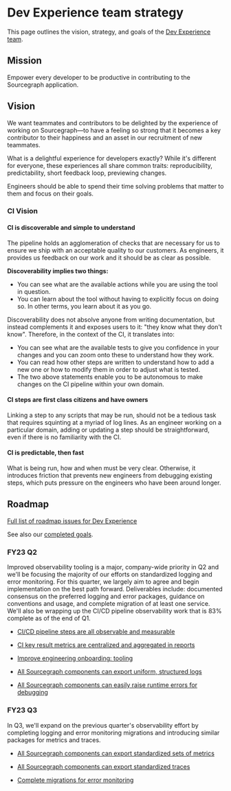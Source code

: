 # Dev Experience team strategy

This page outlines the vision, strategy, and goals of the [Dev Experience team](../../../../departments/engineering/dev/enablement/dev-experience/index.md).

## Mission

Empower every developer to be productive in contributing to the Sourcegraph application.

## Vision

We want teammates and contributors to be delighted by the experience of working on Sourcegraph—to have a feeling so strong that it becomes a key contributor to their happiness and an asset in our recruitment of new teammates.

What is a delightful experience for developers exactly? While it's different for everyone, these experiences all share common traits: reproducibility, predictability, short feedback loop, previewing changes.

Engineers should be able to spend their time solving problems that matter to them and focus on their goals.

### CI Vision

#### CI is discoverable and simple to understand

The pipeline holds an agglomeration of checks that are necessary for us to ensure we ship with an acceptable quality to our customers. As engineers, it provides us feedback on our work and it should be as clear as possible.

**Discoverability implies two things:**

- You can see what are the available actions while you are using the tool in question.
- You can learn about the tool without having to explicitly focus on doing so. In other terms, you learn about it as you go.

Discoverability does not absolve anyone from writing documentation, but instead complements it and exposes users to it: "they know what they don't know". Therefore, in the context of the CI, it translates into:

- You can see what are the available tests to give you confidence in your changes and you can zoom onto these to understand how they work.
- You can read how other steps are written to understand how to add a new one or how to modify them in order to adjust what is tested.
- The two above statements enable you to be autonomous to make changes on the CI pipeline within your own domain.

#### CI steps are first class citizens and have owners

Linking a step to any scripts that may be run, should not be a tedious task that requires squinting at a myriad of log lines. As an engineer working on a particular domain, adding or updating a step should be straightforward, even if there is no familiarity with the CI.

#### CI is predictable, then fast

What is being run, how and when must be very clear. Otherwise, it introduces friction that prevents new engineers from debugging existing steps, which puts pressure on the engineers who have been around longer.

## Roadmap

[Full list of roadmap issues for Dev Experience](https://github.com/orgs/sourcegraph/projects/214/views/14?filterQuery=owning-org%3AEnablement+owning-team%3A%22Dev+Experience%22)

See also our [completed goals](../../../../departments/engineering/dev/enablement/dev-experience/goals_completed.md).

### FY23 Q2

Improved observability tooling is a major, company-wide priority in Q2 and we'll be focusing the majority of our efforts on standardized logging and error monitoring. For this quarter, we largely aim to agree and begin implementation on the best path forward. Deliverables include: documented consensus on the preferred logging and error packages, guidance on conventions and usage, and complete migration of at least one service. We'll also be wrapping up the CI/CD pipeline observability work that is 83% complete as of the end of Q1.

- [CI/CD pipeline steps are all observable and measurable](https://github.com/sourcegraph/engineering-tracker/issues/74)

- [CI key result metrics are centralized and aggregated in reports](https://github.com/sourcegraph/sourcegraph/issues/33242)

- [Improve engineering onboarding: tooling](https://github.com/sourcegraph/sourcegraph/issues/31005)

- [All Sourcegraph components can export uniform, structured logs](https://github.com/sourcegraph/sourcegraph/issues/33192)

- [All Sourcegraph components can easily raise runtime errors for debugging](https://github.com/sourcegraph/sourcegraph/issues/33240)

### FY23 Q3

In Q3, we'll expand on the previous quarter's observability effort by completing logging and error monitoring migrations and introducing similar packages for metrics and traces.

- [All Sourcegraph components can export standardized sets of metrics](https://github.com/sourcegraph/sourcegraph/issues/33241)

- [All Sourcegraph components can export standardized traces](https://github.com/sourcegraph/sourcegraph/issues/34796)

- [Complete migrations for error monitoring](https://github.com/sourcegraph/sourcegraph/issues/34795)
